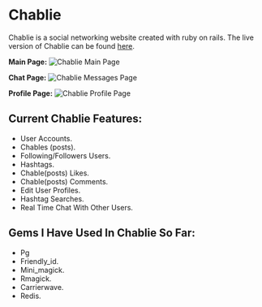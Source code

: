 # **Chablie**

Chablie is a social networking website created with ruby on rails. The live version of Chablie can be found [here](https://chablie.herokuapp.com).

**Main Page:**
![Chablie Main Page](https://res.cloudinary.com/areeba/image/upload/v1570274623/scrnli_10_5_2019_4-16-29_PM.png)

**Chat Page:**
![Chablie Messages Page](https://res.cloudinary.com/areeba/image/upload/v1570274623/scrnli_10_5_2019_4-22-30_PM.png)

**Profile Page:**
![Chablie Profile Page](https://res.cloudinary.com/areeba/image/upload/v1570274623/scrnli_10_5_2019_4-14-45_PM.png)

## Current Chablie Features:

+ User Accounts.
+ Chables (posts).
+ Following/Followers Users.
+ Hashtags.
+ Chable(posts) Likes.
+ Chable(posts) Comments.
+ Edit User Profiles.
+ Hashtag Searches.
+ Real Time Chat With Other Users.

## Gems I Have Used In Chablie So Far:

+ Pg
+ Friendly_id.
+ Mini_magick.
+ Rmagick.
+ Carrierwave.
+ Redis.
